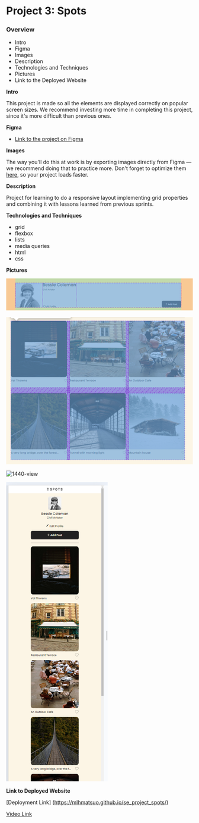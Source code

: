 # Project 3: Spots

### Overview

- Intro
- Figma
- Images
- Description
- Technologies and Techniques
- Pictures
- Link to the Deployed Website

**Intro**

This project is made so all the elements are displayed correctly on popular screen sizes. We recommend investing more time in completing this project, since it's more difficult than previous ones.

**Figma**

- [Link to the project on Figma](https://www.figma.com/file/BBNm2bC3lj8QQMHlnqRsga/Sprint-3-Project-%E2%80%94-Spots?type=design&node-id=2%3A60&mode=design&t=afgNFybdorZO6cQo-1)

**Images**

The way you'll do this at work is by exporting images directly from Figma — we recommend doing that to practice more. Don't forget to optimize them [here](https://tinypng.com/), so your project loads faster.

**Description**

Project for learning to do a responsive layout implementing grid properties and combining it with lessons learned from previous sprints.

**Technologies and Techniques**

- grid
- flexbox
- lists
- media queries
- html
- css

**Pictures**

![Flexbox-example](./images/demo/flexbox_photo.png)

![List-displayed-as-grid](./images/demo/list_grid_photo.png)

![1440-view](./images/demo/1140_view.png)

![320-view](./images/demo/320_view.png)

**Link to Deployed Website**

[Deployment Link] (https://mlhmatsuo.github.io/se_project_spots/)

[Video Link](https://drive.google.com/drive/folders/11IoQGVuC1iaOPJZWkZ1yyAEQ56PCOpNc?usp=sharing)
